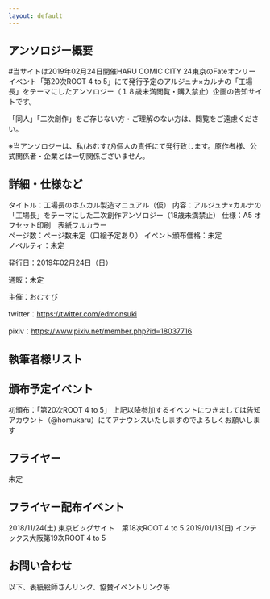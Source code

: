 ```yaml
---
layout: default
---
```


<!---
  不要な行は削除してください。
  見出し足りないと思うので追加してください
-->

## アンソロジー概要
#当サイトは2019年02月24日開催HARU COMIC CITY 24東京のFateオンリーイベント「第20次ROOT 4 to 5」にて発行予定のアルジュナ×カルナの「工場長」をテーマにしたアンソロジー（１８歳未満閲覧・購入禁止）企画の告知サイトです。

「同人」「二次創作」をご存じない方・ご理解のない方は、閲覧をご遠慮ください。

※当アンソロジーは、私(おむすび)個人の責任にて発行致します。原作者様、公式関係者・企業とは一切関係ございません。


## 詳細・仕様など
タイトル：工場長のホムカル製造マニュアル（仮）
内容：アルジュナ×カルナの「工場長」をテーマにした二次創作アンソロジー（18歳未満禁止）
仕様：A5  オフセット印刷　表紙フルカラー　		
ページ数：ページ数未定（口絵予定あり）	
イベント頒布価格：未定		
ノベルティ：未定

発行日：2019年02月24日（日）	

通販：未定		
		
主催：おむすび		

twitter：https://twitter.com/edmonsuki 		

pixiv：https://www.pixiv.net/member.php?id=18037716	



## 執筆者様リスト


## 頒布予定イベント

初頒布：「第20次ROOT 4 to 5」
上記以降参加するイベントにつきましては告知アカウント（@homukaru）にてアナウンスいたしますのでよろしくお願いします

## フライヤー

未定

## フライヤー配布イベント

2018/11/24(土) 東京ビッグサイト　第18次ROOT 4 to 5
2019/01/13(日) インテックス大阪第19次ROOT 4 to 5

## お問い合わせ


以下、表紙絵師さんリンク、協賛イベントリンク等




